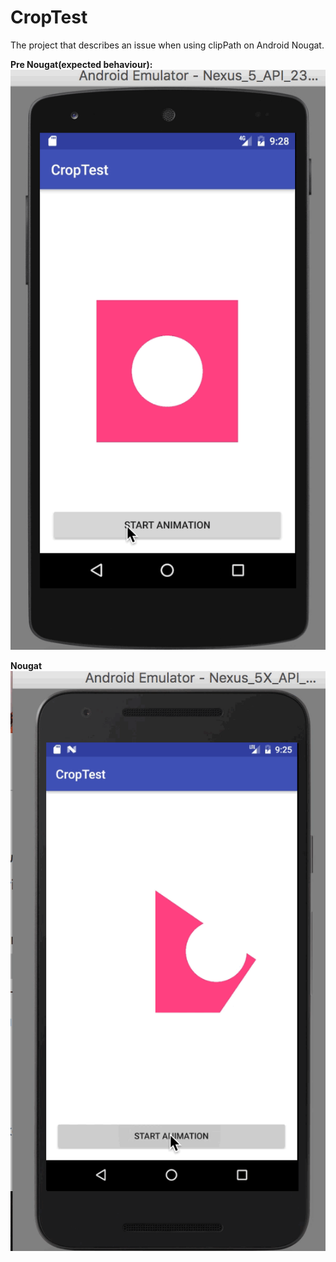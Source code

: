 # CropTest
The project that describes an issue when using clipPath on Android Nougat.

<b>Pre Nougat(expected behaviour):</b>
![alt text](https://github.com/NikitaZhelonkin/CropTest/blob/master/android6.gif)

<b>Nougat</b>
![alt text](https://github.com/NikitaZhelonkin/CropTest/blob/master/android7.gif)

